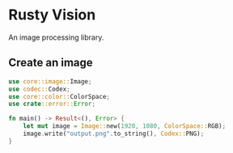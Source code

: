 # Rusty Vision

An image processing library.


## Create an image

```rust
use core::image::Image;
use codec::Codex;
use core::color::ColorSpace;
use crate::error::Error;

fn main() -> Result<(), Error> {
    let mut image = Image::new(1920, 1080, ColorSpace::RGB);
    image.write("output.png".to_string(), Codex::PNG);
}

```